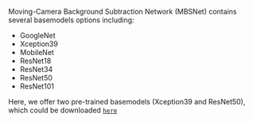 Moving-Camera Background Subtraction Network (MBSNet) contains several basemodels options including:
* GoogleNet
* Xception39
* MobileNet
* ResNet18
* ResNet34
* ResNet50
* ResNet101

Here, we offer two pre-trained basemodels (Xception39 and ResNet50), which could be downloaded [`here`](https://buckeyemailosu-my.sharepoint.com/:f:/r/personal/wei_909_buckeyemail_osu_edu/Documents/Pre-trained%20Models?csf=1&web=1&e=kFdfGo)
